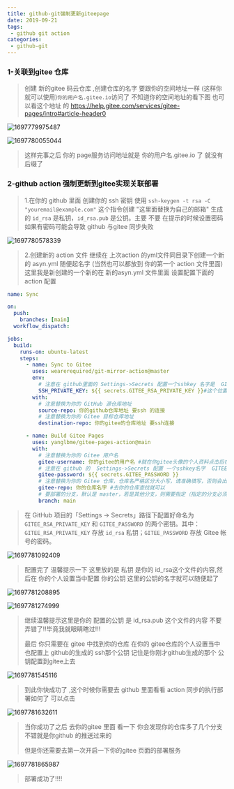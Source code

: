 ```yaml
---
title: github-git强制更新giteepage
date: 2019-09-21
tags:
 - github git action
categories:
 - github-git
---
```

<Boxx/>

### 1-关联到gitee 仓库

> 创建 新的gitee 码云仓库 ,创建仓库的名字  要跟你的空间地址一样 (这样你就可以使用)`你的用户名.gitee.io`访问了  不知道你的空间地址的看下图 也可以看这个地址 的 https://help.gitee.com/services/gitee-pages/intro#article-header0

![1697779975487](https://lubeilubei.gitee.io/giteeupload/assets/1697779975487.png)

![1697780055044](https://lubeilubei.gitee.io/giteeupload/assets/1697780055044.png)

> 这样完事之后 你的 page服务访问地址就是 你的用户名.gitee.io 了 就没有后缀了

### 2-github action 强制更新到gitee实现关联部署

> 1.在你的 github 里面 创建你的 ssh 密钥  使用 `ssh-keygen -t rsa -C "youremail@example.com"` 这个指令创建 "这里面替换为自己的邮箱" 生成的 `id_rsa` 是私钥，`id_rsa.pub` 是公钥。主要 不要 在提示的时候设置密码 如果有密码可能会导致 github 与gitee 同步失败

![1697780578339](https://lubeilubei.gitee.io/giteeupload/assets/1697780578339.png)

> 2.创建新的 action 文件 继续在 上次action 的yml文件同目录下创建一个新的 asyn.yml 随便起名字 (当然也可以都放到 你的第一个 action 文件里面)这里我是新创建的一个新的在 新的asyn.yml 文件里面 设置配置下面的action 配置

```yml
name: Sync

on:
  push:
    branches: [main]
  workflow_dispatch:

jobs:
  build:
    runs-on: ubuntu-latest
    steps:
      - name: Sync to Gitee
        uses: wearerequired/git-mirror-action@master
        env:
          # 注意在 github里面的 Settings->Secrets 配置一个sshkey 名字是  GITEE_RSA_PRIVATE_KEY
          SSH_PRIVATE_KEY: ${{ secrets.GITEE_RSA_PRIVATE_KEY }}#这个位置不用动
        with:
          # 注意替换为你的 GitHub 源仓库地址
          source-repo: 你的github仓库地址 要ssh 的连接
          # 注意替换为你的 Gitee 目标仓库地址
          destination-repo: 你的gitee的仓库地址 要ssh连接

      - name: Build Gitee Pages
        uses: yanglbme/gitee-pages-action@main
        with:
          # 注意替换为你的 Gitee 用户名
          gitee-username: 你的gitee的用户名 #就在你gitee头像的个人资料点击后在你的头像下面@后面就是
          # 注意在 github 的  Settings->Secrets 配置 一个sshkey名字  GITEE_PASSWORD
          gitee-password: ${{ secrets.GITEE_PASSWORD }}
          # 注意替换为你的 Gitee 仓库，仓库名严格区分大小写，请准确填写，否则会出错
          gitee-repo: 你的仓库名字 #去你的仓库查找就可以
          # 要部署的分支，默认是 master，若是其他分支，则需要指定（指定的分支必须存在）
          branch: main
```

> 在 GitHub 项目的「Settings -> Secrets」路径下配置好命名为 `GITEE_RSA_PRIVATE_KEY` 和 `GITEE_PASSWORD` 的两个密钥。其中：`GITEE_RSA_PRIVATE_KEY` 存放 `id_rsa` 私钥；`GITEE_PASSWORD` 存放 Gitee 帐号的密码。

![1697781092409](https://lubeilubei.gitee.io/giteeupload/assets/1697781092409.png)

> 配置完了 温馨提示一下 这里放的是 私钥 是你的 id_rsa这个文件的内容,然后在 你的个人设置当中配置 你的公钥 这里的公钥的名字就可以随便起了

![1697781208895](https://lubeilubei.gitee.io/giteeupload/assets/1697781208895.png)

![1697781274999](https://lubeilubei.gitee.io/giteeupload/assets/1697781274999.png)

> 继续温馨提示这里是你的 配置的公钥 是 id_rsa.pub 这个文件的内容 不要弄错了!!毕竟我就眼睛瞎过!!!
>
> 最后 你只需要在 gitee 中找到你的仓库 在你的 gitee仓库的个人设置当中 也配置上 github的生成的 ssh那个公钥 记住是你刚才github生成的那个 公钥配置到gitee上去

![1697781545116](https://lubeilubei.gitee.io/giteeupload/assets/1697781545116.png)

> 到此你快成功了 ,这个时候你需要去 github 里面看看 action 同步的执行部署如何了 可以点击 

![1697781632611](https://lubeilubei.gitee.io/giteeupload/assets/1697781632611.png)

> 当你成功了之后 去你的gitee 里面 看一下 你会发现你的仓库多了几个分支 不错就是你github 的推送过来的
>
> 但是你还需要去第一次开启一下你的gitee 页面的部署服务 

![1697781865987](https://lubeilubei.gitee.io/giteeupload/assets/1697781865987.png)

> 部署成功了!!!!